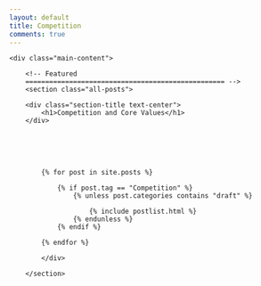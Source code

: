 ```yaml
---
layout: default
title: Competition
comments: true
---
```



<!-- We reopen main-content and container -->

<div class="container-fluid">

    <div class="main-content">

        <!-- Featured
        ================================================== -->
        <section class="all-posts">

        <div class="section-title text-center">
            <h1>Competition and Core Values</h1>
        </div>
<br><br><br>
            <div class="row listfeaturedtag">

            {% for post in site.posts %}

                {% if post.tag == "Competition" %}
                    {% unless post.categories contains "draft" %}

                        {% include postlist.html %}
                    {% endunless %}
                {% endif %}

            {% endfor %}

            </div>

        </section>
